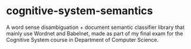 # cognitive-system-semantics
A word sense disambiguation + document semantic classifier library that mainly use Wordnet and Babelnet, made as part of my final exam for the Cognitive System course in Department of Computer Science.
